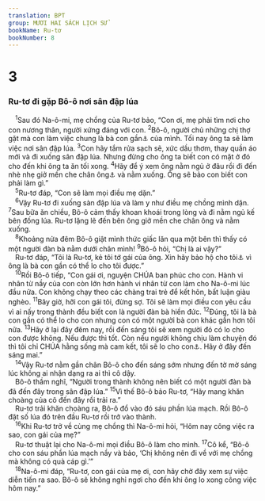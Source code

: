 ```yaml
---
translation: BPT
group: MƯƠI HAI SÁCH LỊCH SỬ
bookName: Ru-tơ 
bookNumber: 8
---
```


<div class="title"><h1>3</h1><h3>Ru-tơ đi gặp Bô-ô nơi sân đập lúa</h3></div>
<span class="verse ru_3_1"> <sup>1</sup>Sau đó Na-ô-mi, mẹ chồng của Ru-tơ bảo, “Con ơi, mẹ phải tìm nơi cho con nương thân, người xứng đáng với con.</span>
<span class="verse ru_3_2"><sup>2</sup>Bô-ô, người chủ những chị thợ gặt mà con làm việc chung là bà con gần<a data-toggle="tooltip" data-placement="bottom" title="Tức một người bà con có thể kết hôn với Ru-tơ để nàng có thể sinh con. Người nầy sẽ chăm sóc gia đình mình nhưng gia đình và tài sản ấy không thuộc về người đó nhưng thuộc về người chết, tức thuộc về chồng đã qua đời của Ru-tơ. Xem thêm 3:9, 12; 4:1, 3, 6.">⚓</a> của mình. Tối nay ông ta sẽ làm việc nơi sân đập lúa.</span>
<span class="verse ru_3_3"><sup>3</sup>Con hãy tắm rửa sạch sẽ, xức dầu thơm, thay quần áo mới và đi xuống sân đập lúa. Nhưng đừng cho ông ta biết con có mặt ở đó cho đến khi ông ta ăn tối xong.</span>
<span class="verse ru_3_4"><sup>4</sup>Hãy để ý xem ông nằm ngủ ở đâu rồi đi đến nhè nhẹ giở mền che chân ông<a data-toggle="tooltip" data-placement="bottom" title="Hành động nầy là một cách yêu cầu Bô-ô lấy nàng và bảo vệ cho nàng.">⚓</a> và nằm xuống. Ông sẽ bảo con biết con phải làm gì.”<br/></span>
<span class="verse ru_3_5"> <sup>5</sup>Ru-tơ đáp, “Con sẽ làm mọi điều mẹ dặn.”<br/></span>
<span class="verse ru_3_6"> <sup>6</sup>Vậy Ru-tơ đi xuống sàn đập lúa và làm y như điều mẹ chồng mình dặn.</span>
<span class="verse ru_3_7"><sup>7</sup>Sau bữa ăn chiều, Bô-ô cảm thấy khoan khoái trong lòng và đi nằm ngủ kế bên đống lúa. Ru-tơ lặng lẽ đến bên ông giở mền che chân ông và nằm xuống.<br/></span>
<span class="verse ru_3_8"> <sup>8</sup>Khoảng nửa đêm Bô-ô giật mình thức giấc lăn qua một bên thì thấy có một người đàn bà nằm dưới chân mình!</span>
<span class="verse ru_3_9"><sup>9</sup>Bô-ô hỏi, “Chị là ai vậy?”<br/> Ru-tơ đáp, “Tôi là Ru-tơ, kẻ tôi tớ gái của ông. Xin hãy bảo hộ cho tôi<a data-toggle="tooltip" data-placement="bottom" title="Hay “lấy mền ông đắp cho tôi.” Nói như thế có nghĩa là Ru-tơ yêu cầu Bô-ô lấy mình và bảo vệ cho mình. Xem 2:12.">⚓</a> vì ông là bà con gần có thể lo cho tôi được.”<br/></span>
<span class="verse ru_3_10"> <sup>10</sup>Rồi Bô-ô tiếp, “Con gái ơi, nguyện CHÚA ban phúc cho con. Hành vi nhân từ nầy của con còn lớn hơn hành vi nhân từ con làm cho Na-ô-mi lúc đầu nữa. Con không chạy theo các chàng trai trẻ để kết hôn, bất luận giàu nghèo.</span>
<span class="verse ru_3_11"><sup>11</sup>Bây giờ, hỡi con gái tôi, đừng sợ. Tôi sẽ làm mọi điều con yêu cầu vì ai nấy trong thành đều biết con là người đàn bà hiền đức.</span>
<span class="verse ru_3_12"><sup>12</sup>Đúng, tôi là bà con gần có thể lo cho con nhưng con có một người bà con khác gần hơn tôi nữa.</span>
<span class="verse ru_3_13"><sup>13</sup>Hãy ở lại đây đêm nay, rồi đến sáng tôi sẽ xem người đó có lo cho con được không. Nếu được thì tốt. Còn nếu người không chịu làm chuyện đó thì tôi chỉ CHÚA hằng sống mà cam kết, tôi sẽ lo cho con<a data-toggle="tooltip" data-placement="bottom" title="Hay “chuộc con.” Nghĩa là “ta sẽ lấy con.”">⚓</a>. Hãy ở đây đến sáng mai.”<br/></span>
<span class="verse ru_3_14"> <sup>14</sup>Vậy Ru-tơ nằm gần chân Bô-ô cho đến sáng sớm nhưng đến tờ mờ sáng lúc không ai nhận dạng ra ai thì cô dậy.<br/> Bô-ô thầm nghĩ, “Người trong thành không nên biết có một người đàn bà đã đến đây trong sân đập lúa.”</span>
<span class="verse ru_3_15"><sup>15</sup>Vì thế Bô-ô bảo Ru-tơ, “Hãy mang khăn choàng của cô đến đây rồi trải ra.”<br/> Ru-tơ trải khăn choàng ra, Bô-ô đổ vào đó sáu phần lúa mạch. Rồi Bô-ô đặt số lúa đó trên đầu Ru-tơ rồi trở vào thành.<br/></span>
<span class="verse ru_3_16"> <sup>16</sup>Khi Ru-tơ trở về cùng mẹ chồng thì Na-ô-mi hỏi, “Hôm nay công việc ra sao, con gái của mẹ?”<br/> Ru-tơ thuật lại cho Na-ô-mi mọi điều Bô-ô làm cho mình.</span>
<span class="verse ru_3_17"><sup>17</sup>Cô kể, “Bô-ô cho con sáu phần lúa mạch nầy và bảo, ‘Chị không nên đi về với mẹ chồng mà không có quà cáp gì.’”<br/></span>
<span class="verse ru_3_18"> <sup>18</sup>Na-ô-mi đáp, “Ru-tơ, con gái của mẹ ơi, con hãy chờ đây xem sự việc diễn tiến ra sao. Bô-ô sẽ không nghỉ ngơi cho đến khi ông lo xong công việc hôm nay.”<br/></span>
